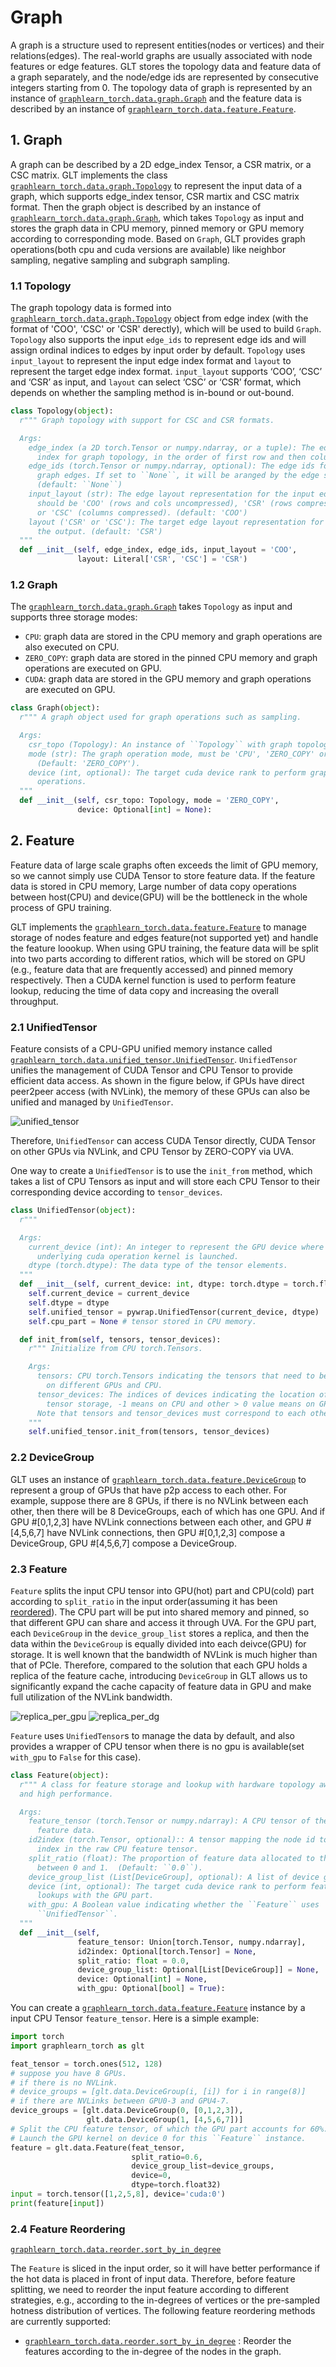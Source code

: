 # Graph

A graph is a structure used to represent entities(nodes or vertices) and
their relations(edges). The real-world graphs are usually associated with
node features or edge features.
GLT stores the topology data and feature data of a graph separately, and the
node/edge ids are represented by consecutive integers starting from 0.
The topology data of graph is represented by an instance of
[`graphlearn_torch.data.graph.Graph`](graphlearn_torch.data.graph.Graph) and
the feature data is described by an instance of
[`graphlearn_torch.data.feature.Feature`](graphlearn_torch.data.feature.Feature).


## 1. Graph
A graph can be described by a 2D edge_index Tensor, a CSR matrix, or a CSC matrix.
GLT implements the class [`graphlearn_torch.data.graph.Topology`](graphlearn_torch.data.graph.Topology)
to represent the input data of a graph, which supports edge_index tensor, CSR martix and CSC matrix format.
Then the graph object is described by an instance of
[`graphlearn_torch.data.graph.Graph`](graphlearn_torch.data.graph.Graph),
which takes `Topology` as input and stores the graph data in CPU memory,
pinned memory or GPU memory according to corresponding mode.
Based on `Graph`, GLT provides graph operations(both cpu and cuda versions are available)
like neighbor sampling, negative sampling and subgraph sampling.


### 1.1 Topology

The graph topology data is formed into
[`graphlearn_torch.data.graph.Topology`](graphlearn_torch.data.graph.Topology)
object from edge index (with the format of 'COO', 'CSC' or 'CSR' derectly),
which will be used to build `Graph`.
`Topology` also supports the input `edge_ids` to represent edge ids and will
assign ordinal indices to edges by input order by default.
`Topology` uses `input_layout` to represent the input edge index format and 
`layout` to represent the target edge index format. `input_layout` supports ‘COO’, 
‘CSC’ and ‘CSR’ as input, and `layout` can select ‘CSC’ or ‘CSR’ format, 
which depends on whether the sampling method is in-bound or out-bound.

``` python
class Topology(object):
  r""" Graph topology with support for CSC and CSR formats.

  Args:
    edge_index (a 2D torch.Tensor or numpy.ndarray, or a tuple): The edge
      index for graph topology, in the order of first row and then column. 
    edge_ids (torch.Tensor or numpy.ndarray, optional): The edge ids for
      graph edges. If set to ``None``, it will be aranged by the edge size.
      (default: ``None``)
    input_layout (str): The edge layout representation for the input edge index,
      should be 'COO' (rows and cols uncompressed), 'CSR' (rows compressed)
      or 'CSC' (columns compressed). (default: 'COO')
    layout ('CSR' or 'CSC'): The target edge layout representation for 
      the output. (default: 'CSR')
  """
  def __init__(self, edge_index, edge_ids, input_layout = 'COO', 
               layout: Literal['CSR', 'CSC'] = 'CSR')
```

### 1.2 Graph

The [`graphlearn_torch.data.graph.Graph`](graphlearn_torch.data.graph.Graph)
takes `Topology` as input and supports three storage modes:
  - `CPU`: graph data are stored in the CPU memory and graph
    operations are also executed on CPU.
  - `ZERO_COPY`: graph data are stored in the pinned CPU memory and graph
    operations are executed on GPU.
  - `CUDA`: graph data are stored in the GPU memory and graph operations
    are executed on GPU.

``` python
class Graph(object):
  r""" A graph object used for graph operations such as sampling.

  Args:
    csr_topo (Topology): An instance of ``Topology`` with graph topology data.
    mode (str): The graph operation mode, must be 'CPU', 'ZERO_COPY' or 'CUDA'.
      (Default: 'ZERO_COPY').
    device (int, optional): The target cuda device rank to perform graph
      operations.
  """
  def __init__(self, csr_topo: Topology, mode = 'ZERO_COPY',
               device: Optional[int] = None):
```


## 2. Feature
Feature data of large scale graphs often exceeds the limit of GPU memory,
so we cannot simply use CUDA Tensor to store feature data.
If the feature data is stored in CPU memory,
Large number of data copy operations between
host(CPU) and device(GPU) will be the bottleneck in the whole process of
GPU training.

GLT implements the
[`graphlearn_torch.data.feature.Feature`](graphlearn_torch.data.feature.Feature)
to manage storage of nodes feature and edges feature(not supported yet) and
handle the feature loookup.
When using GPU training, the feature data will be split into two parts according
to different ratios, which will be stored on GPU
(e.g., feature data that are frequently accessed) and pinned memory
respectively. Then a CUDA kernel function is used to perform feature lookup,
reducing the time of data copy and increasing the overall throughput.

### 2.1 UnifiedTensor

Feature consists of a CPU-GPU unified memory instance called
[`graphlearn_torch.data.unified_tensor.UnifiedTensor`](graphlearn_torch.data.unified_tensor.UnifiedTensor).
`UnifiedTensor` unifies the management of CUDA Tensor and CPU Tensor to provide efficient data access.
As shown in the figure below, if GPUs have direct peer2peer access (with NVLink), the memory of
these GPUs can also be unified and managed by `UnifiedTensor`.

![unified_tensor](../figures/uni_tensor.png)

Therefore, `UnifiedTensor` can access CUDA Tensor directly,
CUDA Tensor on other GPUs via NVLink, and CPU Tensor by ZERO-COPY via UVA.

One way to create a `UnifiedTensor` is to use the `init_from` method, which takes
a list of CPU Tensors as input and will store each CPU Tensor to their
corresponding device according to `tensor_devices`.

``` python
class UnifiedTensor(object):
  r"""

  Args:
    current_device (int): An integer to represent the GPU device where the
      underlying cuda operation kernel is launched.
    dtype (torch.dtype): The data type of the tensor elements.
  """
  def __init__(self, current_device: int, dtype: torch.dtype = torch.float32):
    self.current_device = current_device
    self.dtype = dtype
    self.unified_tensor = pywrap.UnifiedTensor(current_device, dtype)
    self.cpu_part = None # tensor stored in CPU memory.

  def init_from(self, tensors, tensor_devices):
    r""" Initialize from CPU torch.Tensors.

    Args:
      tensors: CPU torch.Tensors indicating the tensors that need to be stored
        on different GPUs and CPU.
      tensor_devices: The indices of devices indicating the location of the
        tensor storage, -1 means on CPU and other > 0 value means on GPUs.
      Note that tensors and tensor_devices must correspond to each other.
    """
    self.unified_tensor.init_from(tensors, tensor_devices)
```

### 2.2 DeviceGroup

GLT uses an instance of [`graphlearn_torch.data.feature.DeviceGroup`](graphlearn_torch.data.feature.DeviceGroup)
to represent a group of GPUs that have p2p access to each other.
For example, suppose there are 8 GPUs, if there is no NVLink between each other, then there will be 8 DeviceGroups,
each of which has one GPU.
And if GPU #[0,1,2,3] have NVLink connections between each other, and GPU #[4,5,6,7] have NVLink connections,
then GPU #[0,1,2,3] compose a DeviceGroup, GPU #[4,5,6,7] compose a DeviceGroup.

### 2.3 Feature

`Feature` splits the input CPU tensor into GPU(hot) part and CPU(cold) part according
to `split_ratio` in the input order(assuming it has been [reordered](#24-feature-reordering)).
The CPU part will be put into shared memory and pinned, so that different GPU can
share and access it through UVA.
For the GPU part, each `DeviceGroup` in the `device_group_list` stores a replica,
and then the data within the `DeviceGroup` is equally divided into each deivce(GPU) for storage.
It is well known that the bandwidth of NVLink is much higher than that of PCIe.
Therefore, compared to the solution that each GPU holds a replica of the feature cache,
introducing `DeviceGroup` in GLT allows us to significantly expand the cache capacity of
feature data in GPU and make full utilization of the NVLink bandwidth.

![replica_per_gpu](../figures/replica_per_gpu.png)
![replica_per_dg](../figures/replica_per_dg.png)

`Feature` uses `UnifiedTensor`s to manage the data by default, and also provides
a wrapper of CPU tensor when there is no gpu is available(set `with_gpu` to
`False` for this case).

```python
class Feature(object):
  r""" A class for feature storage and lookup with hardware topology awareness
  and high performance.

  Args:
    feature_tensor (torch.Tensor or numpy.ndarray): A CPU tensor of the raw
      feature data.
    id2index (torch.Tensor, optional):: A tensor mapping the node id to the
      index in the raw CPU feature tensor.
    split_ratio (float): The proportion of feature data allocated to the GPU,
      between 0 and 1.  (Default: ``0.0``).
    device_group_list (List[DeviceGroup], optional): A list of device groups.
    device (int, optional): The target cuda device rank to perform feature
      lookups with the GPU part.
    with_gpu: A Boolean value indicating whether the ``Feature`` uses
      ``UnifiedTensor``.
  """
  def __init__(self,
               feature_tensor: Union[torch.Tensor, numpy.ndarray],
               id2index: Optional[torch.Tensor] = None,
               split_ratio: float = 0.0,
               device_group_list: Optional[List[DeviceGroup]] = None,
               device: Optional[int] = None,
               with_gpu: Optional[bool] = True):
```

You can create a [`graphlearn_torch.data.feature.Feature`](graphlearn_torch.data.feature.Feature)
instance by a input CPU Tensor `feature_tensor`. Here is a simple example:

``` python
import torch
import graphlearn_torch as glt

feat_tensor = torch.ones(512, 128)
# suppose you have 8 GPUs.
# if there is no NVLink.
# device_groups = [glt.data.DeviceGroup(i, [i]) for i in range(8)]
# if there are NVLinks between GPU0-3 and GPU4-7.
device_groups = [glt.data.DeviceGroup(0, [0,1,2,3]),
                 glt.data.DeviceGroup(1, [4,5,6,7])]
# Split the CPU feature tensor, of which the GPU part accounts for 60%.
# Launch the GPU kernel on device 0 for this ``Feature`` instance.
feature = glt.data.Feature(feat_tensor,
                           split_ratio=0.6,
                           device_group_list=device_groups,
                           device=0,
                           dtype=torch.float32)
input = torch.tensor([1,2,5,8], device='cuda:0')
print(feature[input])
```

### 2.4 Feature Reordering
[`graphlearn_torch.data.reorder.sort_by_in_degree`](graphlearn_torch.data.reorder.sort_by_in_degree)

The `Feature` is sliced in the input order, so it will have better performance
if the hot data is placed in front of input data.
Therefore, before feature splitting, we need to reorder the input feature
according to different strategies, e.g., according to the in-degrees of vertices
or the pre-sampled hotness distribution of vertices.
The following feature reordering methods are currently supported:
- [`graphlearn_torch.data.reorder.sort_by_in_degree`](graphlearn_torch.data.reorder.sort_by_in_degree)
: Reorder the features according to the in-degree of the nodes in the graph.
